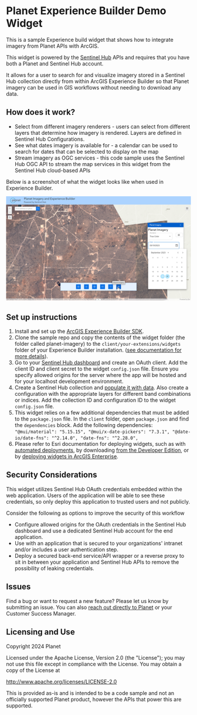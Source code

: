# Planet Experience Builder Demo Widget

This is a sample Experience build widget that shows how to integrate imagery from Planet APIs with ArcGIS.

This widget is powered by the [Sentinel Hub](https://sentinel-hub.com/) APIs and requires that you have both a Planet and Sentinel Hub account.  

It allows for a user to search for and visualize imagery stored in a Sentinel Hub collection directly from within ArcGIS Experience Builder so that Planet imagery can be used in GIS workflows without needing to download any data.

## How does it work?

- Select from different imagery renderers - users can select from different layers that determine how imagery is rendered. Layers are defined in Sentinel Hub Configurations.
- See what dates imagery is available for - a calendar can be used to search for dates that can be selected to display on the map
- Stream imagery as OGC services - this code sample uses the Sentinel Hub OGC API to stream the map services in this widget from the Sentinel Hub cloud-based APIs

Below is a screenshot of what the widget looks like when used in Experience Builder.

![A screenshot of the widget.](widget_screenshot.png)

## Set up instructions

1. Install and set up the [ArcGIS Experience Builder SDK](https://developers.arcgis.com/experience-builder/guide/install-guide/).
2. Clone the sample repo and copy the contents of the widget folder (the folder called planet-imagery) to the `client/your-extensions/widgets` folder of your Experience Builder installation. ([see documentation for more details](https://developers.arcgis.com/experience-builder/guide/getting-started-widget/)).
3. Go to your [Sentinel Hub dashboard](https://apps.sentinel-hub.com/dashboard/#/) and create an OAuth client.  Add the client ID and client secret to the widget `config.json` file. Ensure you specify allowed origins for the server where the app will be hosted and for your localhost development environment.
4. Create a Sentinel Hub collection and [populate it with data](https://docs.sentinel-hub.com/api/latest/api/data-import/).  Also create a configuration with the appropriate layers for different band combinations or indices.  Add the collection ID and configuration ID to the widget `config.json` file.
5. This widget relies on a few additional dependencies that must be added to the `package.json` file. In the `client` folder, open `package.json` and find the `dependencies` block.  Add the following dependencies: `"@mui/material": "5.15.15", "@mui/x-date-pickers": "7.3.1", "@date-io/date-fns": "^2.14.0", "date-fns": "^2.28.0",`
6. Please refer to Esri documentation for deploying widgets, such as with [automated deployments](https://developers.arcgis.com/experience-builder/guide/deployment-topics/#automated-deployments), by downloading [from the Developer Edition](https://developers.arcgis.com/experience-builder/guide/deployment-topics/#download-the-experience), or by [deploying widgets in ArcGIS Enterprise](https://doc.arcgis.com/en/experience-builder/11.0/configure-widgets/add-custom-widgets.htm).


## Security Considerations

This widget utilizes Sentinel Hub OAuth credentials embedded within the web application.  Users of the application will be able to see these credentials, so only deploy this application to trusted users and not publicly.

Consider the following as options to improve the security of this workflow

- Configure allowed origins for the OAuth credentials in the Sentinel Hub dashboard and use a dedicated Sentinel Hub account for the end application.
- Use with an application that is secured to your organizations' intranet and/or includes a user authentication step.
-  Deploy a secured back-end service/API wrapper or a reverse proxy to sit in between your application and Sentinel Hub APIs to remove the possibility of leaking credentials.

## Issues
Find a bug or want to request a new feature? Please let us know by submitting an issue. You can also [reach out directly to Planet](https://www.planet.com/contact/) or your Customer Success Manager.

## Licensing and Use
Copyright 2024 Planet

Licensed under the Apache License, Version 2.0 (the "License");
you may not use this file except in compliance with the License.
You may obtain a copy of the License at

   http://www.apache.org/licenses/LICENSE-2.0

This is provided as-is and is intended to be a code sample and not an officially supported Planet product, however the APIs that power this are supported.

